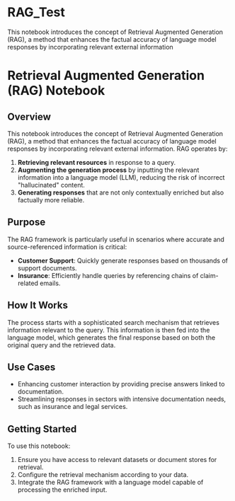 # RAG_Test
This notebook introduces the concept of Retrieval Augmented Generation (RAG), a method that enhances the factual accuracy of language model responses by incorporating relevant external information
# Retrieval Augmented Generation (RAG) Notebook

## Overview
This notebook introduces the concept of Retrieval Augmented Generation (RAG), a method that enhances the factual accuracy of language model responses by incorporating relevant external information. RAG operates by:
1. **Retrieving relevant resources** in response to a query.
2. **Augmenting the generation process** by inputting the relevant information into a language model (LLM), reducing the risk of incorrect "hallucinated" content.
3. **Generating responses** that are not only contextually enriched but also factually more reliable.

## Purpose
The RAG framework is particularly useful in scenarios where accurate and source-referenced information is critical:
- **Customer Support**: Quickly generate responses based on thousands of support documents.
- **Insurance**: Efficiently handle queries by referencing chains of claim-related emails.

## How It Works
The process starts with a sophisticated search mechanism that retrieves information relevant to the query. This information is then fed into the language model, which generates the final response based on both the original query and the retrieved data.

## Use Cases
- Enhancing customer interaction by providing precise answers linked to documentation.
- Streamlining responses in sectors with intensive documentation needs, such as insurance and legal services.

## Getting Started
To use this notebook:
1. Ensure you have access to relevant datasets or document stores for retrieval.
2. Configure the retrieval mechanism according to your data.
3. Integrate the RAG framework with a language model capable of processing the enriched input.

